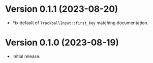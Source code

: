 # Version 0.1.1 (2023-08-20)

  * Fix default of `TrackballInput::first_key` matching documentation.

# Version 0.1.0 (2023-08-19)

  * Initial release.
